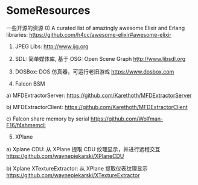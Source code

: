 # SomeResources
一些开源的资源
0) A curated list of amazingly awesome Elixir and Erlang libraries:
  https://github.com/h4cc/awesome-elixir#awesome-elixir

1) JPEG Libs:
  http://www.ijg.org
  
2) SDL: 简单媒体库, 基于 OSG: Open Scene Graph
  http://www.libsdl.org
  
3) DOSBox: DOS 仿真器，可运行老旧游戏
  https://www.dosbox.com
 
4) Falcon BSM

  a) MFDExtractorServer:
  https://github.com/Karethoth/MFDExtractorServer
  
  b) MFDExtractorClient:
  https://github.com/Karethoth/MFDExtractorClient
  
  c) Falcon share memory by serial
  https://github.com/Wolfman-F16/f4shmemcli

5) XPlane

  a) Xplane CDU: 从 XPlane 提取 CDU 纹理显示，并进行远程交互
  https://github.com/waynepiekarski/XPlaneCDU
  
  b) Xplane XTextureExtractor: 从 XPlane 提取仪表纹理显示
  https://github.com/waynepiekarski/XTextureExtractor


